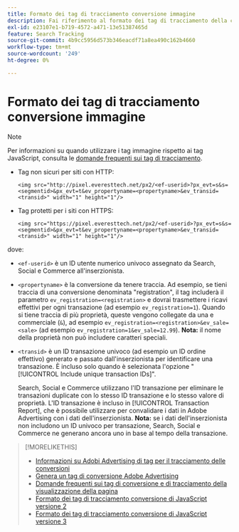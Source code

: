 ```yaml
---
title: Formato dei tag di tracciamento conversione immagine
description: Fai riferimento al formato dei tag di tracciamento della conversione delle immagini.
exl-id: e23107e1-b719-4572-a471-13e51387465d
feature: Search Tracking
source-git-commit: 4b9cc5956d573b346eacdf71a8ea490c162b4660
workflow-type: tm+mt
source-wordcount: '249'
ht-degree: 0%

---
```


# Formato dei tag di tracciamento conversione immagine

>[!NOTE]
>
>Per informazioni su quando utilizzare i tag immagine rispetto ai tag JavaScript, consulta le [domande frequenti sui tag di tracciamento](/help/search-social-commerce/tracking/faqs-conversion-page-view-tracking-tags.md).

* Tag non sicuri per siti con HTTP:

  `<img src="http://pixel.everesttech.net/px2/<ef-userid>?px_evt=s&s=<segmentid>&px_evt=t&ev_propertyname=<propertyname>&ev_transid=<transid>" width="1" height="1"/>`

* Tag protetti per i siti con HTTPS:

  `<img src="https://pixel.everesttech.net/px2/<ef-userid>?px_evt=s&s=<segmentid>&px_evt=t&ev_propertyname=<propertyname>&ev_transid=<transid>" width="1" height="1"/>`

dove:

* `<ef-userid>` è un ID utente numerico univoco assegnato da Search, Social e Commerce all&#39;inserzionista.

* `<propertyname>` è la conversione da tenere traccia. Ad esempio, se tieni traccia di una conversione denominata &quot;registration&quot;, il tag includerà il parametro `ev_registration=<registration>` e dovrai trasmettere i ricavi effettivi per ogni transazione (ad esempio `ev_registration=1`). Quando si tiene traccia di più proprietà, queste vengono collegate da una e commerciale (`&`), ad esempio `ev_registration=<registration>&ev_sale=<sale>` (ad esempio `ev_registration=1&ev_sale=12.99`). **Nota:** il nome della proprietà non può includere caratteri speciali.

* `<transid>` è un ID transazione univoco (ad esempio un ID ordine effettivo) generato e passato dall&#39;inserzionista per identificare una transazione. È incluso solo quando è selezionata l&#39;opzione &quot;[!UICONTROL Include unique transaction IDs]&quot;.

  Search, Social e Commerce utilizzano l&#39;ID transazione per eliminare le transazioni duplicate con lo stesso ID transazione e lo stesso valore di proprietà. L&#39;ID transazione è incluso in [!UICONTROL Transaction Report], che è possibile utilizzare per convalidare i dati in Adobe Advertising con i dati dell&#39;inserzionista. **Nota:** se i dati dell&#39;inserzionista non includono un ID univoco per transazione, Search, Social e Commerce ne generano ancora uno in base al tempo della transazione.

<!-- add more links -->

>[!MORELIKETHIS]
>
>* [Informazioni su Adobi Advertising di tag per il tracciamento delle conversioni](/help/search-social-commerce/tracking/conversion-tracking-advertising.md)
>* [Genera un tag di conversione Adobe Advertising](/help/search-social-commerce/tools/conversion-tag-generate.md)
>* [Domande frequenti sui tag di conversione e di tracciamento della visualizzazione della pagina](/help/search-social-commerce/tracking/faqs-conversion-page-view-tracking-tags.md)
>* [Formato dei tag di tracciamento conversione di JavaScript versione 2](format-conversion-tag-jsv2.md)
>* [Formato dei tag di tracciamento conversione di JavaScript versione 3](format-conversion-tag-jsv3.md)
